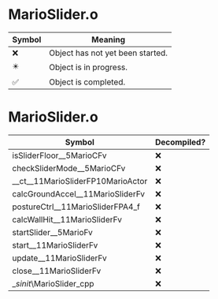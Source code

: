 # MarioSlider.o
| Symbol | Meaning 
| ------------- | ------------- 
| :x: | Object has not yet been started. 
| :eight_pointed_black_star: | Object is in progress. 
| :white_check_mark: | Object is completed. 


# MarioSlider.o
| Symbol | Decompiled? |
| ------------- | ------------- |
| isSliderFloor__5MarioCFv | :x: |
| checkSliderMode__5MarioCFv | :x: |
| __ct__11MarioSliderFP10MarioActor | :x: |
| calcGroundAccel__11MarioSliderFv | :x: |
| postureCtrl__11MarioSliderFPA4_f | :x: |
| calcWallHit__11MarioSliderFv | :x: |
| startSlider__5MarioFv | :x: |
| start__11MarioSliderFv | :x: |
| update__11MarioSliderFv | :x: |
| close__11MarioSliderFv | :x: |
| __sinit_\MarioSlider_cpp | :x: |
